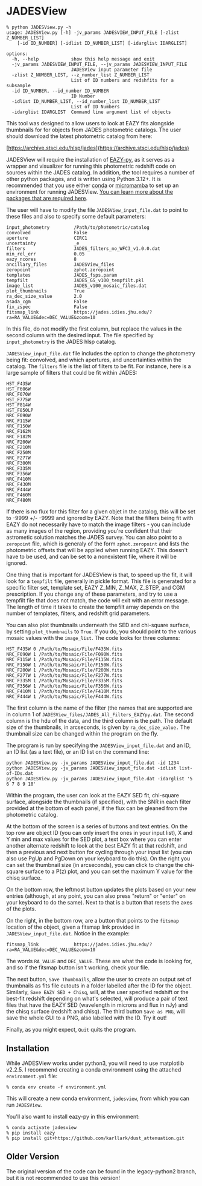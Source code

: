 # JADESView

```
% python JADESView.py -h
usage: JADESView.py [-h] -jv_params JADESVIEW_INPUT_FILE [-zlist Z_NUMBER_LIST] 
	[-id ID_NUMBER] [-idlist ID_NUMBER_LIST] [-idarglist IDARGLIST]

options:
  -h, --help            show this help message and exit
  -jv_params JADESVIEW_INPUT_FILE, --jv_params JADESVIEW_INPUT_FILE
                        JADESView input parameter file
  -zlist Z_NUMBER_LIST, --z_number_list Z_NUMBER_LIST
                        List of ID numbers and redshfits for a subsample
  -id ID_NUMBER, --id_number ID_NUMBER
                        ID Number
  -idlist ID_NUMBER_LIST, --id_number_list ID_NUMBER_LIST
                        List of ID Numbers
  -idarglist IDARGLIST  Command line argument list of objects
```


This tool was designed to allow users to look at EAZY fits alongside
thumbnails for for objects from JADES photometric catalogs. The user should download
the latest photometric catalog from here:

[https://archive.stsci.edu/hlsp/jades](https://archive.stsci.edu/hlsp/jades)

JADESView will require the installation of [EAZY-py](https://github.com/gbrammer/eazy-py), 
as it serves as a wrapper and visualizer for running this photometric redshift code on
sources within the JADES catalog. In addition, the tool requires a number of other
python packages, and is written using Python 3.12+. It is recommended that you use
either [conda](https://www.anaconda.com/) or 
[micromamba](https://mamba.readthedocs.io/en/latest/installation/micromamba-installation.html) 
to set up an environment for running JADESView. [You can learn more about the
packages that are required here](https://github.com/kevinhainline/JADESView#installation). 

The user will have to modify the file `JADESView_input_file.dat` to point to these files
and also to specify some default parameters:

```
input_photometry         /Path/to/photometric/catalog
convolved                False
aperture                 CIRC1
uncertainty              _e
filters                  JADES_filters_no_WFC3_v1.0.0.dat
min_rel_err              0.05
eazy_ncores              8
ancillary_files          JADESView_files
zeropoint                zphot.zeropoint
templates                JADES_fsps.param
tempfilt                 JADES_GS_v100_tempfilt.pkl 
image_list               JADES_v100_mosaic_files.dat
plot_thumbnails          True
ra_dec_size_value        2.0
asada_cgm                False
fix_zspec                False
fitsmap_link             https://jades.idies.jhu.edu/?ra=RA_VALUE&dec=DEC_VALUE&zoom=10
```

In this file, do not modify the first column, but replace the values in the second column
with the desired input. The file specified by `input_photometry` is the JADES hlsp
catalog. 

`JADESView_input_file.dat` file includes the option to change the photometry being fit: convolved, and
which apertures, and uncertainties within the catalog. The `filters` file is the list
of filters to be fit. For instance, here is a large sample of filters that could be
fit within JADES:

```
HST_F435W
HST_F606W
NRC_F070W
HST_F775W
HST_F814W
HST_F850LP
NRC_F090W
NRC_F115W
NRC_F150W
NRC_F162M
NRC_F182M
NRC_F200W
NRC_F210M
NRC_F250M
NRC_F277W
NRC_F300M
NRC_F335M
NRC_F356W
NRC_F410M
NRC_F430M
NRC_F444W
NRC_F460M
NRC_F480M
```

If there is no flux for this filter for a given objet in the catalog, this will be set
to -9999 +/- -9999 and ignored by EAZY. Note that the filters being fit with EAZY do not
necessarily have to match the image filters - you can include as many images of the 
region, providing you're confident that their astrometic solution matches the JADES
survey. You can also point to a `zeropoint` file, which is generaly of the form `zphot.zeropoint`
and lists the photometric offsets that will be applied when running EAZY. This doesn't
have to be used, and can be set to a nonexistent file, where it will be ignored.

One thing that is important for JADESView is that, to speed up the fit, it 
will look for a `tempfilt` file, generally in pickle format. This file is generated for a
specific filter set, template set, EAZY Z_MIN, Z_MAX, Z_STEP, and CGM prescription. If
you change any of these parameters, and try to use a tempfilt file that does not match,
the code will exit with an error message. The length of time it takes to create the
tempfilt array depends on the number of templates, filters, and redshift grid parameters.

You can also plot thumbnails underneath the SED and chi-square surface, by
setting `plot_thumbnails` to `True`. If you do, you should point to the various 
mosaic values with the `image_list`. The code looks for three columns:

```
HST_F435W 0 /Path/to/Mosaic/File/F435W.fits
NRC_F090W 1 /Path/to/Mosaic/File/F090W.fits
NRC_F115W 1 /Path/to/Mosaic/File/F115W.fits
NRC_F150W 1 /Path/to/Mosaic/File/F150W.fits
NRC_F200W 1 /Path/to/Mosaic/File/F200W.fits
NRC_F277W 1 /Path/to/Mosaic/File/F277W.fits
NRC_F335M 1 /Path/to/Mosaic/File/F335M.fits
NRC_F356W 1 /Path/to/Mosaic/File/F356W.fits
NRC_F410M 1 /Path/to/Mosaic/File/F410M.fits
NRC_F444W 1 /Path/to/Mosaic/File/F444W.fits
```
The first column is the name of the filter (the names that are supported are in column 1
of `JADESView_files/JADES_All_Filters_EAZYpy.dat`. The second column is the hdu of the
data, and the third column is the path. The default size of the thumbnails, in arcseconds,
is given by `ra_dec_size_value.` The thumbnail size can be changed within the program on 
the fly. 

The program is run by specifying the `JADESView_input_file.dat` and an ID, an ID list
 (as a text file), or an ID list on the command line:

```
python JADESView.py -jv_params JADESView_input_file.dat -id 1234
python JADESView.py -jv_params JADESView_input_file.dat -idlist list-of-IDs.dat
python JADESView.py -jv_params JADESView_input_file.dat -idarglist '5 6 7 8 9 10' 
```

Within the program, the user can look at the EAZY SED fit, chi-square surface,
alongside the thumbnails (if specified), with the SNR in each filter provided at the 
bottom of each panel, if the flux can be gleaned from the photometric catalog. 

At the bottom of the screen is a series of buttons and text entries. On the top row 
are object ID (you can only insert the ones in your input list), X and Y min and max
values for the SED plot, a text box where you can enter another alternate redshift to
look at the best EAZY fit at that redshift, and then a previous and next button for 
cycling through your input list (you can also use PgUp and PgDown on your keyboard
to do this). On the right you can set the thumbnail size (in arcseconds),
you can click to change the chi-square surface to a P(z) plot, and you can set the
maximum Y value for the chisq surface.

On the bottom row, the leftmost button updates the plots based on your new entries (although,
at any point, you can also press "return" or "enter" on your keyboard to do the same). Next
to that is a button that resets the axes of the plots.

On the right, in the bottom row, are a button that points to the `fitsmap` location of
the object, given a fitsmap link provided in `JADESView_input_file.dat`. Notice in the
example:

```
fitsmap_link             https://jades.idies.jhu.edu/?ra=RA_VALUE&dec=DEC_VALUE&zoom=10
```

The words `RA_VALUE` and `DEC_VALUE`. These are what the code is looking for, and so
if the fitsmap button isn't working, check your file. 

The next button, `Save Thumbnails`, allow the user to create an output set of thumbnails as fits file 
cutouts in a folder labelled after the ID for the object. Similarly, `Save EAZY SED + Chisq`, 
will, at the user specified redshift or the best-fit redshift depending on what's selected,
will produce a pair of text files that have the EAZY SED (wavelength in microns and flux
in nJy) and the chisq surface (redshift and chisq). The third button `Save as PNG`, will
save the whole GUI to a PNG, also labelled with the ID. Try it out! 

Finally, as you might expect, `Quit` quits the program. 

## Installation

While JADESView works under python3, you will need to use matplotlib v2.2.5. I recommend creating
a conda environment using the attached `environment.yml` file:

```
% conda env create -f environment.yml
```

This will create a new conda environment, `jadesview`, from which you can run `JADESView`.

You'll also want to install eazy-py in this environment:
```
% conda activate jadesview
% pip install eazy
% pip install git+https://github.com/karllark/dust_attenuation.git
```

## Older Version

The original version of the code can be found in the legacy-python2 branch, but it is not
recommended to use this version! 


